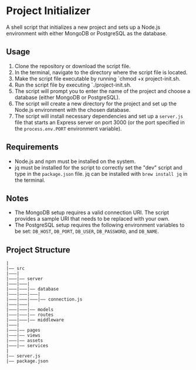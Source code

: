 # Project Initializer
A shell script that initializes a new project and sets up a Node.js environment with either MongoDB or PostgreSQL as the database.

## Usage
1. Clone the repository or download the script file.
2. In the terminal, navigate to the directory where the script file is located.
3. Make the script file executable by running `chmod +x project-init.sh.
4. Run the script file by executing `./project-init.sh.
5. The script will prompt you to enter the name of the project and choose a database (either MongoDB or PostgreSQL).
6. The script will create a new directory for the project and set up the Node.js environment with the chosen database.
7. The script will install necessary dependencies and set up a `server.js` file that starts an Express server on port 3000 (or the port specified in the `process.env.PORT` environment variable).

## Requirements
- Node.js and npm must be installed on the system.
- jq must be installed for the script to correctly set the "dev" script and type in the `package.json` file. jq can be installed with `brew install jq` in the terminal.

## Notes
- The MongoDB setup requires a valid connection URI. The script provides a sample URI that needs to be replaced with your own.
- The PostgreSQL setup requires the following environment variables to be set: `DB_HOST`, `DB_PORT`, `DB_USER`, `DB_PASSWORD`, and `DB_NAME`.

## Project Structure 
    |
    |–– src
    |–––|
    |–––|–– server
    |–––|–––|
    |–––|–––|–– database
    |–––|–––|–––|
    |–––|–––|–––|–– connection.js
    |–––|–––|
    |–––|–––|–– models
    |–––|–––|–– routes
    |–––|–––|–– middleware
    |–––|
    |–––|–– pages
    |–––|–– views
    |–––|–– assets
    |–––|–– services
    |
    |–– server.js
    |–– package.json
